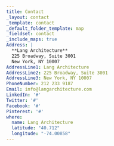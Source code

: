 ```yaml
---
title: Contact
_layout: contact
_template: contact
_default_folder_template: map
_fieldset: contact
_include_maps: true
Address: |
  **Lang Architecture**
  225 Broadway, Suite 3001 
  New York, NY 10007
AddressLine1: Lang Architecture
AddressLine2: 225 Broadway, Suite 3001
AddressLine3: New York, NY 10007
PhoneNumber: 212 233 9187
Email: info@langarchitecture.com
LinkedIn: '#'
Twitter: '#'
Facebook: '#'
Pinterest: '#'
where:
  name: Lang Architecture
  latitude: "40.712"
  longitude: "-74.00858"
---
```




